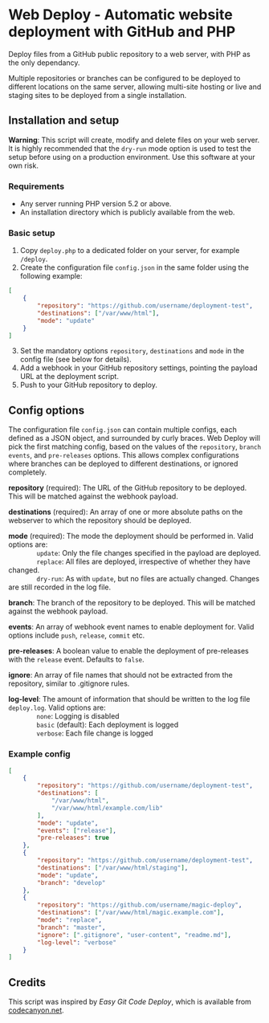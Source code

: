 # Web Deploy - Automatic website deployment with GitHub and PHP

Deploy files from a GitHub public repository to a web server, with PHP as the only dependancy.

Multiple repositories or branches can be configured to be deployed to different locations on the same server, allowing multi-site hosting or live and staging sites to be deployed from a single installation.

## Installation and setup

**Warning**: This script will create, modify and delete files on your web server. It is highly recommended that the `dry-run` mode option is used to test the setup before using on a production environment. Use this software at your own risk.

### Requirements

- Any server running PHP version 5.2 or above.
- An installation directory which is publicly available from the web.

### Basic setup

1. Copy `deploy.php` to a dedicated folder on your server, for example `/deploy`.
2. Create the configuration file `config.json` in the same folder using the following example:
```json
[
    {
        "repository": "https://github.com/username/deployment-test",
        "destinations": ["/var/www/html"],
        "mode": "update"
    }
]
```
3. Set the mandatory options `repository`, `destinations` and `mode` in the config file (see below for details).
4. Add a webhook in your GitHub repository settings, pointing the payload URL at the deployment script.
5. Push to your GitHub repository to deploy. 

## Config options

The configuration file `config.json` can contain multiple configs, each defined as a JSON object, and surrounded by curly braces. Web Deploy will pick the first matching config, based on the values of the `repository`, `branch` `events`, and `pre-releases` options. This allows complex configurations where branches can be deployed to different destinations, or ignored completely.

**repository** (required): The URL of the GitHub repository to be deployed. This will be matched against the webhook payload.

**destinations** (required): An array of one or more absolute paths on the webserver to which the repository should be deployed.

**mode** (required): The mode the deployment should be performed in. Valid options are:  
        `update`: Only the file changes specified in the payload are deployed.  
        `replace`: All files are deployed, irrespective of whether they have changed.  
        `dry-run`: As with `update`, but no files are actually changed. Changes are still recorded in the log file.

**branch**: The branch of the repository to be deployed. This will be matched against the webhook payload.

**events**: An array of webhook event names to enable deployment for. Valid options include `push`, `release`, `commit` etc.

**pre-releases**: A boolean value to enable the deployment of pre-releases with the `release` event. Defaults to `false`.

**ignore**: An array of file names that should not be extracted from the repository, similar to .gitignore rules.

**log-level**: The amount of information that should be written to the log file `deploy.log`. Valid options are:  
        `none`: Logging is disabled  
        `basic` (default): Each deployment is logged  
        `verbose`: Each file change is logged

### Example config

```json
[
    {
        "repository": "https://github.com/username/deployment-test",
        "destinations": [
            "/var/www/html",
            "/var/www/html/example.com/lib"
        ],
        "mode": "update",
        "events": ["release"],
        "pre-releases": true
    },
    {
        "repository": "https://github.com/username/deployment-test",
        "destinations": ["/var/www/html/staging"],
        "mode": "update",
        "branch": "develop"
    },
    {
        "repository": "https://github.com/username/magic-deploy",
        "destinations": ["/var/www/html/magic.example.com"],
        "mode": "replace",
        "branch": "master",
        "ignore": [".gitignore", "user-content", "readme.md"],
        "log-level": "verbose"
    }
]
```


## Credits

This script was inspired by *Easy Git Code Deploy*, which is available from [codecanyon.net](https://codecanyon.net/item/easy-git-code-deploy/8586366).

